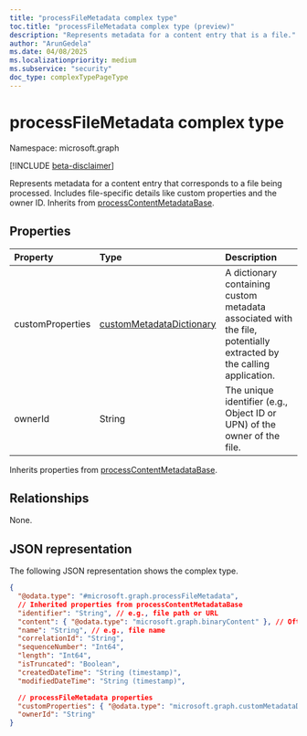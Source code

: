 ```yaml
---
title: "processFileMetadata complex type"
toc.title: "processFileMetadata complex type (preview)"
description: "Represents metadata for a content entry that is a file."
author: "ArunGedela"
ms.date: 04/08/2025
ms.localizationpriority: medium
ms.subservice: "security"
doc_type: complexTypePageType
---
```


# processFileMetadata complex type

Namespace: microsoft.graph

[!INCLUDE [beta-disclaimer](../../includes/beta-disclaimer.md)]

Represents metadata for a content entry that corresponds to a file being processed. Includes file-specific details like custom properties and the owner ID. Inherits from [processContentMetadataBase](../resources/processcontentmetadatabase.md).

## Properties

| Property         | Type                                                                                                     | Description                                                                                                           |
| :--------------- | :------------------------------------------------------------------------------------------------------- | :-------------------------------------------------------------------------------------------------------------------- |
| customProperties | [customMetadataDictionary](../resources/custommetadatadictionary.md)  | A dictionary containing custom metadata associated with the file, potentially extracted by the calling application. |
| ownerId          | String                                                                                                   | The unique identifier (e.g., Object ID or UPN) of the owner of the file.                                            |

Inherits properties from [processContentMetadataBase](../resources/processcontentmetadatabase.md).

## Relationships

None.

## JSON representation

The following JSON representation shows the complex type.
<!-- {
  "blockType": "resource",
  "@odata.type": "microsoft.graph.processFileMetadata",
  "baseType": "microsoft.graph.processContentMetadataBase",
  "openType": false
}-->
``` json
{
  "@odata.type": "#microsoft.graph.processFileMetadata",
  // Inherited properties from processContentMetadataBase
  "identifier": "String", // e.g., file path or URL
  "content": { "@odata.type": "microsoft.graph.binaryContent" }, // Often binaryContent
  "name": "String", // e.g., file name
  "correlationId": "String",
  "sequenceNumber": "Int64",
  "length": "Int64",
  "isTruncated": "Boolean",
  "createdDateTime": "String (timestamp)",
  "modifiedDateTime": "String (timestamp)",

  // processFileMetadata properties
  "customProperties": { "@odata.type": "microsoft.graph.customMetadataDictionary" },
  "ownerId": "String"
}
```
